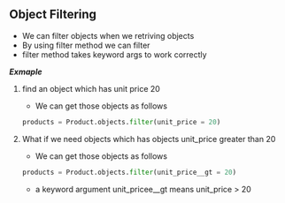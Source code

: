 ## Object Filtering

- We can filter objects when we retriving objects 
- By using filter method we can filter
- filter method takes keyword args to work correctly

___Exmaple___

1. find an object which has unit price 20 

    - We can get those objects as follows

    ```python 
    products = Product.objects.filter(unit_price = 20)
    ```
2. What if we need objects which has objects unit_price greater than 20
    - We can get those objects as follows

    ```python 
    products = Product.objects.filter(unit_price__gt = 20)
    ```

    - a keyword argument unit_pricee__gt means unit_price > 20
